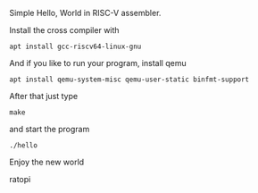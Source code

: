 Simple Hello, World in RISC-V assembler.

Install the cross compiler with

	apt install gcc-riscv64-linux-gnu 

And if you like to run your program, install qemu

	apt install qemu-system-misc qemu-user-static binfmt-support

After that just type

	make

and start the program

	./hello



Enjoy the new world

ratopi

